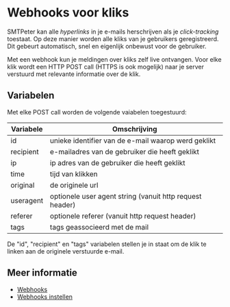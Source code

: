 # Webhooks voor kliks

SMTPeter kan alle *hyperlinks* in je e-mails herschrijven als je *click-tracking*
toestaat. Op deze manier worden alle kliks van je gebruikers geregistreerd. Dit 
gebeurt automatisch, snel en eigenlijk onbewust voor de gebruiker. 

Met een webhook kun je meldingen over kliks zelf live ontvangen. Voor elke 
klik wordt een HTTP POST call (HTTPS is ook mogelijk) naar je server verstuurd
met relevante informatie over de klik.

## Variabelen

Met elke POST call worden de volgende vaiabelen toegestuurd:

| Variabele | Omschrijving                                             |
|-----------|----------------------------------------------------------|
| id        | unieke identifier van de e-mail waarop werd geklikt      |
| recipient | e-mailadres van de gebruiker die heeft geklikt           |
| ip        | ip adres van de gebruiker die heeft geklikt              |
| time      | tijd van klikken                                         |
| original  | de originele url                                         |
| useragent | optionele user agent string (vanuit http request header) |
| referer   | optionele referer (vanuit http request header)           |
| tags      | tags geassocieerd met de mail                            |


De "id", "recipient" en "tags" variabelen stellen je in staat om de klik te linken aan de 
originele verstuurde e-mail.

## Meer informatie

* [Webhooks](./webhooks)
* [Webhooks instellen](./webhook-setup)
